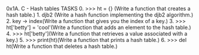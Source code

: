 0x1A. C - Hash tables
	TASKS
		0. >>> ht = {} (Write a function that creates a hash table.)
		1. djb2 (Write a hash function implementing the djb2 algorithm.)
		2. key -> index(Write a function that gives you the index of a key.)
		3. >>> ht['betty'] = 'cool'(Write a function that adds an element to the hash table.)
		4. >>> ht['betty'](Write a function that retrieves a value associated with a key.)
		5. >>> print(ht)(Write a function that prints a hash table.)
		6. >>> del ht(Write a function that deletes a hash table.)
